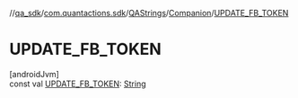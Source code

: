 //[qa_sdk](../../../../index.md)/[com.quantactions.sdk](../../index.md)/[QAStrings](../index.md)/[Companion](index.md)/[UPDATE_FB_TOKEN](-u-p-d-a-t-e_-f-b_-t-o-k-e-n.md)

# UPDATE_FB_TOKEN

[androidJvm]\
const val [UPDATE_FB_TOKEN](-u-p-d-a-t-e_-f-b_-t-o-k-e-n.md): [String](https://kotlinlang.org/api/latest/jvm/stdlib/kotlin/-string/index.html)
